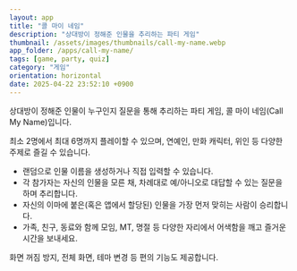 ```yaml
---
layout: app
title: "콜 마이 네임"
description: "상대방이 정해준 인물을 추리하는 파티 게임"
thumbnail: /assets/images/thumbnails/call-my-name.webp
app_folder: /apps/call-my-name/
tags: [game, party, quiz]
category: "게임"
orientation: horizontal
date: 2025-04-22 23:52:10 +0900
---
```


상대방이 정해준 인물이 누구인지 질문을 통해 추리하는 파티 게임, 콜 마이 네임(Call My Name)입니다.

최소 2명에서 최대 6명까지 플레이할 수 있으며, 연예인, 만화 캐릭터, 위인 등 다양한 주제로 즐길 수 있습니다.

- 랜덤으로 인물 이름을 생성하거나 직접 입력할 수 있습니다.
- 각 참가자는 자신의 인물을 모른 채, 차례대로 예/아니오로 대답할 수 있는 질문을 하며 추리합니다.
- 자신의 이마에 붙은(혹은 앱에서 할당된) 인물을 가장 먼저 맞히는 사람이 승리합니다.
- 가족, 친구, 동료와 함께 모임, MT, 명절 등 다양한 자리에서 어색함을 깨고 즐거운 시간을 보내세요.

화면 꺼짐 방지, 전체 화면, 테마 변경 등 편의 기능도 제공합니다.
